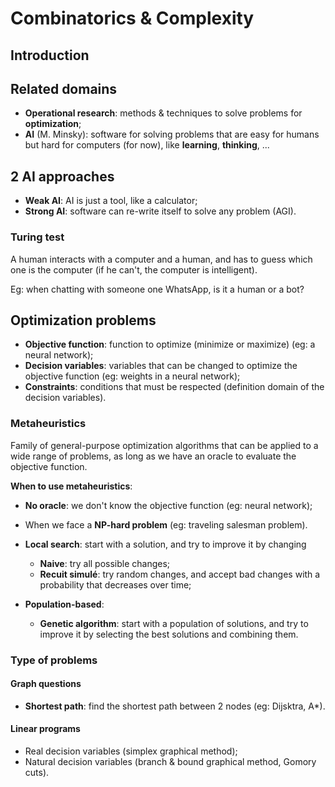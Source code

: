 # Combinatorics & Complexity

## Introduction

## Related domains

- **Operational research**: methods & techniques to solve problems for
**optimization**;
- **AI** (M. Minsky): software for solving problems that are easy for humans
but hard for computers (for now), like **learning**, **thinking**, ...

## 2 AI approaches

- **Weak AI**: AI is just a tool, like a calculator;
- **Strong AI**: software can re-write itself to solve any problem (AGI).

### Turing test

A human interacts with a computer and a human, and has to guess which one is the
computer (if he can't, the computer is intelligent).

Eg: when chatting with someone one WhatsApp, is it a human or a bot?

## Optimization problems

- **Objective function**: function to optimize (minimize or maximize) (eg: a
neural network);
- **Decision variables**: variables that can be changed to optimize the
objective function (eg: weights in a neural network);
- **Constraints**: conditions that must be respected (definition domain of the
decision variables).

### Metaheuristics

Family of general-purpose optimization algorithms that can be applied to a wide
range of problems, as long as we have an oracle to evaluate the objective
function.

**When to use metaheuristics**:

- **No oracle**: we don't know the objective function (eg: neural network);
- When we face a **NP-hard problem** (eg: traveling salesman problem).

- **Local search**: start with a solution, and try to improve it by changing
  - **Naive**: try all possible changes;
  - **Recuit simulé**: try random changes, and accept bad changes with a 
    probability that decreases over time;
- **Population-based**:
  - **Genetic algorithm**: start with a population of solutions, and try to 
    improve it by selecting the best solutions and combining them.

### Type of problems

#### Graph questions

- **Shortest path**: find the shortest path between 2 nodes (eg: Dijsktra, A*).

#### Linear programs

- Real decision variables (simplex graphical method);
- Natural decision variables (branch & bound graphical method, Gomory cuts).
